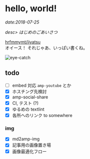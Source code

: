 # hello, world!

*date:2018-07-25*

*desc> はじめのごあいさつ*

[hrfmmymt/iiyatsu](https://github.com/hrfmmymt/iiyatsu)  
オイース！ それじゃあ、いっぱい書くね。

![eye-catch](/static/img/posts/20180725.jpg=780x1040)

## todo

- [ ] embed 対応 `amp-youtube` とか
- [x] ホスチング先検討
- [x] amp-social-share
- [x] CI, テスト (?)
- [x] ゆるめの textlint
- [x] 各所へのリンク to somewhere

### img

- [x] md2amp-img
- [x] 記事用の画像置き場
- [x] 画像最適化フロー

